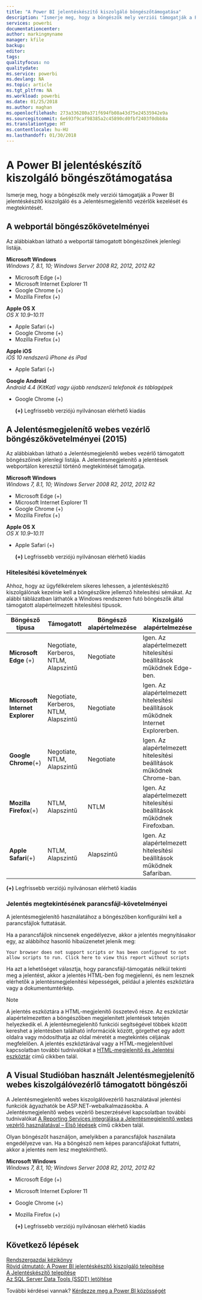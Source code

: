 ```yaml
---
title: "A Power BI jelentéskészítő kiszolgáló böngészőtámogatása"
description: "Ismerje meg, hogy a böngészők mely verziói támogatják a Power BI jelentéskészítő kiszolgáló és a Jelentésmegjelenítő vezérlők kezelését és megtekintését."
services: powerbi
documentationcenter: 
author: markingmyname
manager: kfile
backup: 
editor: 
tags: 
qualityfocus: no
qualitydate: 
ms.service: powerbi
ms.devlang: NA
ms.topic: article
ms.tgt_pltfrm: NA
ms.workload: powerbi
ms.date: 01/25/2018
ms.author: maghan
ms.openlocfilehash: 273a336280a371f694fb08a43d75e24535942e9a
ms.sourcegitcommit: 6e693f9caf98385a2c45890cd0fbf2403f0dbb8a
ms.translationtype: HT
ms.contentlocale: hu-HU
ms.lasthandoff: 01/30/2018
---
```

# <a name="browser-support-for-power-bi-report-server"></a>A Power BI jelentéskészítő kiszolgáló böngészőtámogatása
Ismerje meg, hogy a böngészők mely verziói támogatják a Power BI jelentéskészítő kiszolgáló és a Jelentésmegjelenítő vezérlők kezelését és megtekintését.

## <a name="browser-requirements-for-the-web-portal"></a>A webportál böngészőkövetelményei
Az alábbiakban látható a webportál támogatott böngészőinek jelenlegi listája.

**Microsoft Windows**  
*Windows 7, 8.1, 10; Windows Server 2008 R2, 2012, 2012 R2*

* Microsoft Edge (+)
* Microsoft Internet Explorer 11
* Google Chrome (+)
* Mozilla Firefox (+)

**Apple OS X**  
*OS X 10.9–10.11*

* Apple Safari (+)
* Google Chrome (+)
* Mozilla Firefox (+)

**Apple iOS**  
*iOS 10 rendszerű iPhone és iPad*

* Apple Safari (+)

**Google Android**  
*Android 4.4 (KitKat) vagy újabb rendszerű telefonok és táblagépek*

* Google Chrome (+)
  
  **(+)** Legfrissebb verziójú nyilvánosan elérhető kiadás

## <a name="browser-requirements-for-the-report-viewer-web-control-2015"></a>A Jelentésmegjelenítő webes vezérlő böngészőkövetelményei (2015)
Az alábbiakban látható a Jelentésmegjelenítő webes vezérlő támogatott böngészőinek jelenlegi listája. A Jelentésmegjelenítő a jelentések webportálon keresztül történő megtekintését támogatja.

**Microsoft Windows**  
*Windows 7, 8.1, 10; Windows Server 2008 R2, 2012, 2012 R2*

* Microsoft Edge (+)
* Microsoft Internet Explorer 11
* Google Chrome (+)
* Mozilla Firefox (+)

**Apple OS X**  
*OS X 10.9–10.11*

* Apple Safari (+)
  
  **(+)** Legfrissebb verziójú nyilvánosan elérhető kiadás

### <a name="authentication-requirements"></a>Hitelesítési követelmények
Ahhoz, hogy az ügyfélkérelem sikeres lehessen, a jelentéskészítő kiszolgálónak kezelnie kell a böngészőkre jellemző hitelesítési sémákat. Az alábbi táblázatban láthatók a Windows rendszeren futó böngészők által támogatott alapértelmezett hitelesítési típusok.

| **Böngésző típusa** | **Támogatott** | **Böngésző alapértelmezése** | **Kiszolgáló alapértelmezése** |
| --- | --- | --- | --- |
| **Microsoft Edge** (+) |Negotiate, Kerberos, NTLM, Alapszintű |Negotiate |Igen. Az alapértelmezett hitelesítési beállítások működnek Edge-ben. |
| **Microsoft Internet Explorer** |Negotiate, Kerberos, NTLM, Alapszintű |Negotiate |Igen. Az alapértelmezett hitelesítési beállítások működnek Internet Explorerben. |
| **Google Chrome**(+) |Negotiate, NTLM, Alapszintű |Negotiate |Igen. Az alapértelmezett hitelesítési beállítások működnek Chrome-ban. |
| **Mozilla Firefox**(+) |NTLM, Alapszintű |NTLM |Igen. Az alapértelmezett hitelesítési beállítások működnek Firefoxban. |
| **Apple Safari**(+) |NTLM, Alapszintű |Alapszintű |Igen. Az alapértelmezett hitelesítési beállítások működnek Safariban. |

 **(+)** Legfrissebb verziójú nyilvánosan elérhető kiadás

### <a name="script-requirements-for-viewing-reports"></a>Jelentés megtekintésének parancsfájl-követelményei
A jelentésmegjelenítő használatához a böngészőben konfigurálni kell a parancsfájlok futtatását.

Ha a parancsfájlok nincsenek engedélyezve, akkor a jelentés megnyitásakor egy, az alábbihoz hasonló hibaüzenetet jelenik meg:

```
Your browser does not support scripts or has been configured to not allow scripts to run. Click here to view this report without scripts
```

 Ha azt a lehetőséget választja, hogy parancsfájl-támogatás nélkül tekinti meg a jelentést, akkor a jelentés HTML-ben fog megjelenni, és nem lesznek elérhetők a jelentésmegjelenítési képességek, például a jelentés eszköztára vagy a dokumentumtérkép.

> [!NOTE]
> A jelentés eszköztára a HTML-megjelenítő összetevő része. Az eszköztár alapértelmezetten a böngészőben megjelenített jelentések tetején helyezkedik el. A jelentésmegjelenítő funkciói segítségével többek között kereshet a jelentésben található információk között, görgethet egy adott oldalra vagy módosíthatja az oldal méretét a megtekintés céljának megfelelően. A jelentés eszköztárával vagy a HTML-megjelenítővel kapcsolatban további tudnivalókat a [HTML-megjelenítő és Jelentési eszköztár](https://docs.microsoft.com/sql/reporting-services/html-viewer-and-the-report-toolbar) című cikkben talál.
> 
> 

## <a name="browser-support-for-report-viewer-web-server-controls-in-visual-studio"></a>A Visual Studióban használt Jelentésmegjelenítő webes kiszolgálóvezérlő támogatott böngészői
A Jelentésmegjelenítő webes kiszolgálóvezérlő használatával jelentési funkciók ágyazhatók be ASP.NET-webalkalmazásokba. A Jelentésmegjelenítő webes vezérlő beszerzésével kapcsolatban további tudnivalókat [A Reporting Services integrálása a Jelentésmegjelenítő webes vezérlő használatával – Első lépések](https://docs.microsoft.com/sql/reporting-services/application-integration/integrating-reporting-services-using-reportviewer-controls-get-started) című cikkben talál.

Olyan böngészőt használjon, amelyikben a parancsfájlok használata engedélyezve van. Ha a böngésző nem képes parancsfájlokat futtatni, akkor a jelentés nem lesz megtekinthető.

**Microsoft Windows**  
*Windows 7, 8.1, 10; Windows Server 2008 R2, 2012, 2012 R2*

* Microsoft Edge (+)
* Microsoft Internet Explorer 11
* Google Chrome (+)
* Mozilla Firefox (+)
  
  **(+)** Legfrissebb verziójú nyilvánosan elérhető kiadás

## <a name="next-steps"></a>Következő lépések
[Rendszergazdai kézikönyv](admin-handbook-overview.md)  
[Rövid útmutató: A Power BI jelentéskészítő kiszolgáló telepítése](quickstart-install-report-server.md)  
[A Jelentéskészítő telepítése](https://docs.microsoft.com/sql/reporting-services/install-windows/install-report-builder)  
[Az SQL Server Data Tools (SSDT) letöltése](http://go.microsoft.com/fwlink/?LinkID=616714)

További kérdései vannak? [Kérdezze meg a Power BI közösségét](https://community.powerbi.com/)

